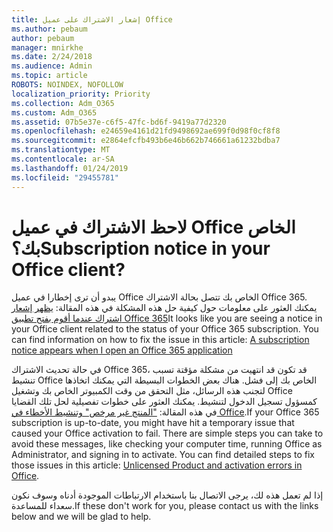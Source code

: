 ```yaml
---
title: إشعار الاشتراك على عميل Office
ms.author: pebaum
author: pebaum
manager: mnirkhe
ms.date: 2/24/2018
ms.audience: Admin
ms.topic: article
ROBOTS: NOINDEX, NOFOLLOW
localization_priority: Priority
ms.collection: Adm_O365
ms.custom: Adm_O365
ms.assetid: 07b5e37e-c6f5-47fc-bd6f-9419a77d2320
ms.openlocfilehash: e24659e4161d21fd9498692ae699f0d98f0cf8f8
ms.sourcegitcommit: e2864efcfb493b6e46b662b746661a61232bdba7
ms.translationtype: MT
ms.contentlocale: ar-SA
ms.lasthandoff: 01/24/2019
ms.locfileid: "29455781"
---
```

# <a name="subscription-notice-in-your-office-client"></a><span data-ttu-id="9a01c-102">لاحظ الاشتراك في عميل Office الخاص بك؟</span><span class="sxs-lookup"><span data-stu-id="9a01c-102">Subscription notice in your Office client?</span></span>

<span data-ttu-id="9a01c-p101">يبدو أن ترى إخطارا في عميل Office الخاص بك تتصل بحالة الاشتراك Office 365. يمكنك العثور على معلومات حول كيفية حل هذه المشكلة في هذه المقالة: [يظهر إشعار اشتراك عندما أقوم بفتح تطبيق Office 365](https://support.office.com/article/https://support.office.com/en-us/article/A-subscription-notice-appears-when-I-open-an-Office-365-application-4cabe32c-f594-4c0e-9191-3d3ade10cceb.aspx)</span><span class="sxs-lookup"><span data-stu-id="9a01c-p101">It looks like you are seeing a notice in your Office client related to the status of your Office 365 subscription. You can find information on how to fix the issue in this article: [A subscription notice appears when I open an Office 365 application](https://support.office.com/article/https://support.office.com/en-us/article/A-subscription-notice-appears-when-I-open-an-Office-365-application-4cabe32c-f594-4c0e-9191-3d3ade10cceb.aspx)</span></span>
  
<span data-ttu-id="9a01c-p102">في حالة تحديث الاشتراك Office 365، قد تكون قد انتهيت من مشكلة مؤقتة تسبب تنشيط Office الخاص بك إلى فشل. هناك بعض الخطوات البسيطة التي يمكنك اتخاذها لتجنب هذه الرسائل، مثل التحقق من وقت الكمبيوتر الخاص بك وتشغيل Office كمسؤول تسجيل الدخول لتنشيط. يمكنك العثور على خطوات تفصيلية لحل تلك القضايا في هذه المقالة: ["المنتج غير مرخص" وتنشيط الأخطاء في Office](https://support.office.com/article/https://support.office.com/en-us/article/Unlicensed-Product-and-activation-errors-in-Office-0d23d3c0-c19c-4b2f-9845-5344fedc4380.aspx).</span><span class="sxs-lookup"><span data-stu-id="9a01c-p102">If your Office 365 subscription is up-to-date, you might have hit a temporary issue that caused your Office activation to fail. There are simple steps you can take to avoid these messages, like checking your computer time, running Office as Administrator, and signing in to activate. You can find detailed steps to fix those issues in this article: [Unlicensed Product and activation errors in Office](https://support.office.com/article/https://support.office.com/en-us/article/Unlicensed-Product-and-activation-errors-in-Office-0d23d3c0-c19c-4b2f-9845-5344fedc4380.aspx).</span></span> 
  
<span data-ttu-id="9a01c-108">إذا لم تعمل هذه لك، يرجى الاتصال بنا باستخدام الارتباطات الموجودة أدناه وسوف نكون سعداء للمساعدة.</span><span class="sxs-lookup"><span data-stu-id="9a01c-108">If these don't work for you, please contact us with the links below and we will be glad to help.</span></span>
  

